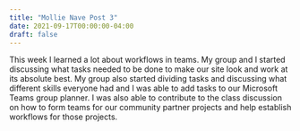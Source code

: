 ```yaml
---
title: "Mollie Nave Post 3"
date: 2021-09-17T00:00:00-04:00
draft: false
---
```


This week I learned a lot about workflows in teams. My group and I started discussing what tasks needed to be done to make our site look and work at its absolute best. My group also started dividing tasks and discussing what different skills everyone had and I was able to add tasks to our Microsoft Teams group planner. I was also able to contribute to the class discussion on how to form teams for our community partner projects and help establish workflows for those projects. 
